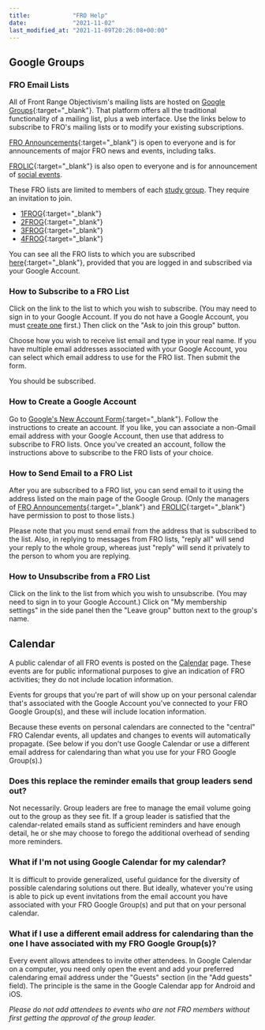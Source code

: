 ```yaml
---
title:            "FRO Help"
date:             "2021-11-02"
last_modified_at: "2021-11-09T20:26:08+00:00"
---
```


## Google Groups

### FRO Email Lists

All of Front Range Objectivism's mailing lists are hosted on [Google Groups](https://groups.google.com){:target="&lowbar;blank"}. That platform offers all the traditional functionality of a mailing list, plus a web interface. Use the links below to subscribe to FRO's mailing lists or to modify your existing subscriptions.

[FRO Announcements](http://groups.google.com/group/fro-frost){:target="&lowbar;blank"} is open to everyone and is for announcements of major FRO news and events, including talks.

[FROLIC](https://groups.google.com/g/fro-frolic){:target="&lowbar;blank"} is also open to everyone and is for announcement of [social events](/fro/social-events/).

These FRO lists are limited to members of each [study group](/fro/study-groups). They require an invitation to join.
* [1FROG](http://groups.google.com/group/fro-1frog){:target="&lowbar;blank"}
* [2FROG](http://groups.google.com/group/fro-2frog){:target="&lowbar;blank"}
* [3FROG](http://groups.google.com/group/fro-3frog){:target="&lowbar;blank"}
* [4FROG](http://groups.google.com/group/fro-4frog){:target="&lowbar;blank"}

You can see all the FRO lists to which you are subscribed [here](https://groups.google.com){:target="&lowbar;blank"}, provided that you are logged in and subscribed via your Google Account.

### How to Subscribe to a FRO List

Click on the link to the list to which you wish to subscribe. (You may need to sign in to your Google Account. If you do not have a Google Account, you must [create one](#how-to-create-a-google-account) first.) Then click on the "Ask to join this group" button.

Choose how you wish to receive list email and type in your real name. If you have multiple email addresses associated with your Google Account, you can select which email address to use for the FRO list. Then submit the form.

You should be subscribed.

### How to Create a Google Account

Go to [Google's New Account Form](https://www.google.com/accounts/NewAccount){:target="&lowbar;blank"}. Follow the instructions to create an account. If you like, you can associate a non-Gmail email address with your Google Account, then use that address to subscribe to FRO lists. Once you've created an account, follow the instructions above to subscribe to the FRO lists of your choice.

### How to Send Email to a FRO List

After you are subscribed to a FRO list, you can send email to it using the address listed on the main page of the Google Group. (Only the managers of [FRO Announcements](http://groups.google.com/group/fro-frost){:target="&lowbar;blank"} and [FROLIC](https://groups.google.com/g/fro-frolic){:target="&lowbar;blank"} have permission to post to those lists.)

Please note that you must send email from the address that is subscribed to the list. Also, in replying to messages from FRO lists, "reply all" will send your reply to the whole group, whereas just "reply" will send it privately to the person to whom you are replying.

### How to Unsubscribe from a FRO List

Click on the link to the list from which you wish to unsubscribe. (You may need to sign in to your Google Account.) Click on "My membership settings" in the side panel then the "Leave group" button next to the group's name.

## Calendar

A public calendar of all FRO events is posted on the [Calendar](/fro/calendar/) page. These events are for public informational purposes to give an indication of FRO activities; they do not include location information.

Events for groups that you're part of will show up on your personal calendar that's associated with the Google Account you've connected to your FRO Google Group(s), and these will include location information.

Because these events on personal calendars are connected to the "central" FRO Calendar events, all updates and changes to events will automatically propagate. (See below if you don't use Google Calendar or use a different email address for calendaring than what you use for your FRO Google Group(s).)

### Does this replace the reminder emails that group leaders send out?

Not necessarily. Group leaders are free to manage the email volume going out to the group as they see fit. If a group leader is satisfied that the calendar-related emails stand as sufficient reminders and have enough detail, he or she may choose to forego the additional overhead of sending more reminders.

### What if I'm not using Google Calendar for my calendar?

It is difficult to provide generalized, useful guidance for the diversity of possible calendaring solutions out there. But ideally, whatever you're using is able to pick up event invitations from the email account you have associated with your FRO Google Group(s) and put that on your personal calendar.

### What if I use a different email address for calendaring than the one I have associated with my FRO Google Group(s)?

Every event allows attendees to invite other attendees. In Google Calendar on a computer, you need only open the event and add your preferred calendaring email address under the "Guests" section (in the "Add guests" field). The principle is the same in the Google Calendar app for Android and iOS.

_Please do not add attendees to events who are not FRO members without first getting the approval of the group leader._
